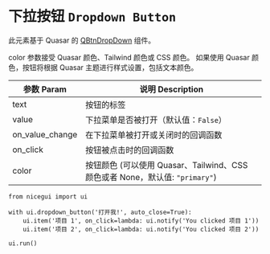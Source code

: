 # 下拉按钮 `Dropdown Button`

此元素基于 Quasar 的 [QBtnDropDown](https://quasar.dev/vue-components/button-dropdown) 组件。

color 参数接受 Quasar 颜色、Tailwind 颜色或 CSS 颜色。 如果使用 Quasar 颜色，按钮将根据 Quasar 主题进行样式设置，包括文本颜色。

| 参数 Param | 说明 Description |
| ---------- | ---------------- |
| text       | 按钮的标签       |
| value      | 下拉菜单是否被打开（默认值：`False`） |
| on_value_change | 在下拉菜单被打开或关闭时的回调函数 |
| on_click   | 按钮被点击时的回调函数 |
| color      | 按钮颜色 (可以使用 Quasar、Tailwind、CSS 颜色或者 None，默认值: `"primary"`) |

```python:line-numbers
from nicegui import ui

with ui.dropdown_button('打开我!', auto_close=True):
    ui.item('项目 1', on_click=lambda: ui.notify('You clicked 项目 1'))
    ui.item('项目 2', on_click=lambda: ui.notify('You clicked 项目 2'))

ui.run()
```